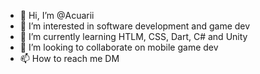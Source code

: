 - 👋 Hi, I’m @Acuarii
- 👀 I’m interested in software development and game dev
- 🌱 I’m currently learning HTLM, CSS, Dart, C# and Unity
- 💞️ I’m looking to collaborate on mobile game dev
- 📫 How to reach me DM

<!---
Acuarii/Acuarii is a ✨ special ✨ repository because its `README.md` (this file) appears on your GitHub profile.
You can click the Preview link to take a look at your changes.
--->
